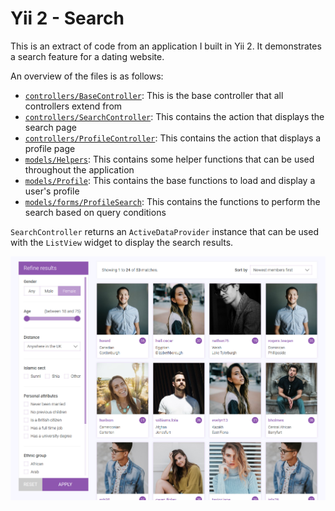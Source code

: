 # Yii 2 - Search

This is an extract of code from an application I built in Yii 2. It demonstrates a search feature for a dating website.

An overview of the files is as follows:

   - [`controllers/BaseController`](controllers/BaseController.php): This is the base controller that all controllers extend from
   - [`controllers/SearchController`](controllers/SearchController.php): This contains the action that displays the search page
   - [`controllers/ProfileController`](controllers/ProfileController.php): This contains the action that displays a profile page
   - [`models/Helpers`](models/Helpers.php): This contains some helper functions that can be used throughout the application
   - [`models/Profile`](models/Profile.php): This contains the base functions to load and display a user's profile
   - [`models/forms/ProfileSearch`](models/forms/ProfileSearch.php): This contains the functions to perform the search based on query conditions

`SearchController` returns an `ActiveDataProvider` instance that can be used with the `ListView` widget to display the search results.

![screenshot](search.png)
